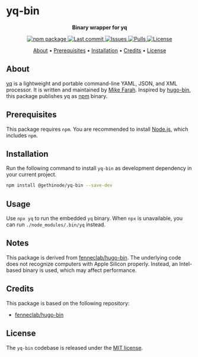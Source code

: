 # yq-bin

<!-- markdownlint-disable MD033 -->
<!-- Tagline -->
<p align="center">
    <b>Binary wrapper for yq</b>
    <br>
</p>

<!-- Badges -->
<p align="center">
    <a href="https://www.npmjs.com/package/%40gethinode/yq-bin">
        <img src="https://img.shields.io/npm/v/%40gethinode/yq-bin" alt="npm package">
    </a>
    <a href="https://github.com/gethinode/yq-bin/commits/main">
        <img src="https://img.shields.io/github/last-commit/gethinode/yq-bin.svg" alt="Last commit">
    </a>
    <a href="https://github.com/gethinode/yq-bin/issues">
        <img src="https://img.shields.io/github/issues/gethinode/yq-bin.svg" alt="Issues">
    </a>
    <a href="https://github.com/gethinode/yq-bin/pulls">
        <img src="https://img.shields.io/github/issues-pr-raw/gethinode/yq-bin.svg" alt="Pulls">
    </a>
    <a href="https://github.com/gethinode/yq-bin/blob/main/LICENSE">
        <img src="https://img.shields.io/github/license/gethinode/yq-bin" alt="License">
    </a>
</p>

<!-- Table of Contents -->
<p align="center">
  <a href="#about">About</a> •
  <a href="#prerequisites">Prerequisites</a> •
  <a href="#installation">Installation</a> •
  <a href="#credits">Credits</a> •
  <a href="#license">License</a>
</p>
<!-- markdownlint-enable MD033 -->

## About

[yq][yq_repo] is a lightweight and portable command-line YAML, JSON, and XML processor. It is written and maintained by [Mike Farah][mikefarah]. Inspired by [hugo-bin][hugo-bin], this package publishes yq as [npm][npm] binary.

## Prerequisites

This package requires `npm`. You are recommended to install [Node.js][nodejs], which includes `npm`.

## Installation

Run the following command to install `yq-bin` as development dependency in your current project.

```bash
npm install @gethinode/yq-bin --save-dev
```

## Usage

Use `npx yq` to run the embedded `yq` binary. When `npx` is unavailable, you can run `./node_modules/.bin/yq` instead.

## Notes

This package is derived from [fenneclab/hugo-bin][hugo-bin]. The underlying code does not recognize computers with Apple Silicon properly. Instead, an Intel-based binary is used, which may affect performance.

## Credits

This package is based on the following repository:

- [fenneclab/hugo-bin][hugo-bin]

## License

The `yq-bin` codebase is released under the [MIT license][license].

<!-- MARKDOWN PUBLIC LINKS -->
[nodejs]: https://nodejs.org
[npm]: https://www.npmjs.com
[hugo-bin]: https://github.com/fenneclab/hugo-bin
[mikefarah]: https://github.com/mikefarah
[yq_repo]: https://github.com/mikefarah/yq

<!-- MARKDOWN MAINTAINED LINKS -->
[license]: https://github.com/gethinode/hinode/blob/main/LICENSE

